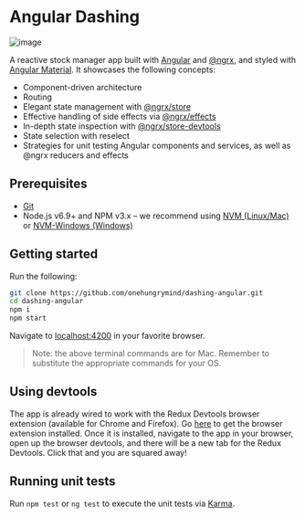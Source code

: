 # Angular Dashing

![image](https://cloud.githubusercontent.com/assets/1544557/24111634/5a96dd00-0d54-11e7-8abc-19c9c8d74538.png)

A reactive stock manager app built with [Angular](https://angular.io/) and [@ngrx](https://github.com/ngrx), and styled with [Angular Material](https://material.angular.io/). It showcases the following concepts:
* Component-driven architecture
* Routing
* Elegant state management with [@ngrx/store](https://github.com/ngrx/store)
* Effective handling of side effects via [@ngrx/effects](https://github.com/ngrx/effects)
* In-depth state inspection with [@ngrx/store-devtools](https://github.com/ngrx/store-devtools)
* State selection with reselect
* Strategies for unit testing Angular components and services, as well as @ngrx reducers and effects
 
## Prerequisites
- [Git](https://git-scm.com/book/en/v2/Getting-Started-Installing-Git)
- Node.js v6.9+ and NPM v3.x – we recommend using [NVM (Linux/Mac)](https://github.com/creationix/nvm) or [NVM-Windows (Windows)](https://github.com/coreybutler/nvm-windows)

## Getting started
Run the following:
```bash
git clone https://github.com/onehungrymind/dashing-angular.git
cd dashing-angular
npm i
npm start
```
Navigate to [localhost:4200](http://localhost:4200) in your favorite browser.

> Note: the above terminal commands are for Mac. Remember to substitute the appropriate commands for your OS.

## Using devtools
The app is already wired to work with the Redux Devtools browser extension (available for Chrome and Firefox). Go [here](http://extension.remotedev.io/#installation) to get the browser extension installed. Once it is installed, navigate to the app in your browser, open up the browser devtools, and there will be a new tab for the Redux Devtools. Click that and you are squared away!

## Running unit tests

Run `npm test` or `ng test` to execute the unit tests via [Karma](https://karma-runner.github.io).
